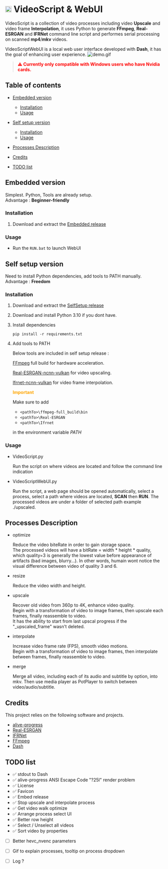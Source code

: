 
# <img src="./assets/favicon.ico" alt="drawing" width="20px"/> VideoScript & WebUI 

VideoScript is a collection of video processes including video **Upscale** and video frame **Interpolation**, it uses Python to generate **FFmpeg**, **Real-ESRGAN** and **IFRNet** command line script and performes serial processing on scanned **mp4**/**mkv** videos.

VideoScriptWebUI is a local web user interface developed with **Dash**, it has the goal of enhancing user experience.
![demo.gif](./doc/demo_upscale.gif)

> <span style="color:red">**⚠ Currently only compatible with Windows users who have Nvidia cards.**</span> 



## Table of contents

- [Embedded version](#embedded-version)
    * [Installation](#installation)
    * [Usage](#usage)

- [Self setup version](#self-setup-version)
    * [Installation](#installation-1)
    * [Usage](#usage-1)

- [Processes Description](#processes-description)

- [Credits](#credits)

- [TODO list](#todo-list)



## Embedded version

Simplest. Python, Tools are already setup.  
Advantage : **Beginner-friendly**

### Installation

1. Download and extract the [Embedded release](https://github.com/luewh/Video-Script/releases/latest)

### Usage

- Run the `RUN.bat` to launch WebUI



## Self setup version

Need to install Python dependencies, add tools to PATH manually.  
Advantage : **Freedom**

### Installation

1. Download and extract the [SelfSetup release](https://github.com/luewh/Video-Script/releases/latest)

2. Download and install Python 3.10 if you dont have.

3. Install dependencies

    ```shell
    pip install -r requirements.txt
    ```
 
4. Add tools to PATH

    Below tools are included in self setup release :

    [FFmpeg](https://www.gyan.dev/ffmpeg/builds/) full build for hardware acceleration.

    [Real-ESRGAN-ncnn-vulkan](https://github.com/xinntao/Real-ESRGAN-ncnn-vulkan/releases) for video upscaling.
    
    [Ifrnet-ncnn-vulkan](https://github.com/nihui/ifrnet-ncnn-vulkan/releases) for video frame interpolation.  
    
    <span style="color:orange">**Important**</span>  

    Make sure to add  

    - `<pathTo>\ffmpeg-full_build\bin`
    - `<pathTo>\Real-ESRGAN`
    - `<pathTo>\Ifrnet`

    in the environment variable *PATH*



### Usage

- VideoScript.py

    Run the script on where videos are located and follow the command line indication

- VideoScriptWebUI.py

    Run the script, a web page should be opened automatically, select a process, select a path where videos are located, **SCAN** then **RUN**. The processed videos are under a folder of selected path example ./upscaled.



## Processes Description

- optimize

    Reduce the video biteRate in order to gain storage space.  
    The processed videos will have a bitRate = width * height * quality, which quality=3 is generally the lowest value before appearance of artifacts (bad images, blurry...). In other words, humain wont notice the visual difference between video of quality 3 and 6.

- resize

    Reduce the video width and height.

- upscale

    Recover old video from 360p to 4K, enhance video quality.  
    Begin with a transformation of video to image frames, then upscale each frames, finally reassemble to video.   
    It has the ability to start from last upscal progress if the "_upscaled_frame" wasn't deleted.

- interpolate

    Increase video frame rate (FPS), smooth video motions.  
    Begin with a transformation of video to image frames, then interpolate between frames, finally reassemble to video.

- merge

    Merge all video, including each of its audio and subtitle by option, into mkv. Then use media player as PotPlayer to switch between video/audio/subtitle.



## Credits

This project relies on the following software and projects.
- [alive-progress](https://github.com/rsalmei/alive-progress)
- [Real-ESRGAN](https://github.com/xinntao/Real-ESRGAN)
- [IFRNet](https://github.com/ltkong218/IFRNet)
- [FFmpeg](https://www.ffmpeg.org/)
- [Dash](https://dash.plotly.com/)



## TODO list

- ✅ stdout to Dash
- ✅ alive-progress ANSI Escape Code "?25l" render problem
- ✅ License
- ✅ Favicon
- ✅ Embed release
- ✅ Stop upscale and interpolate process
- ✅ Get video walk optimize
- ✅ Arrange process select UI
- ✅ Better row height
- ✅ Select / Unselect all videos
- ✅ Sort video by properties
- [ ] Better hevc_nvenc parameters
- [ ] Gif to explain processes, tooltip on process dropdown
- [ ] Log ?


